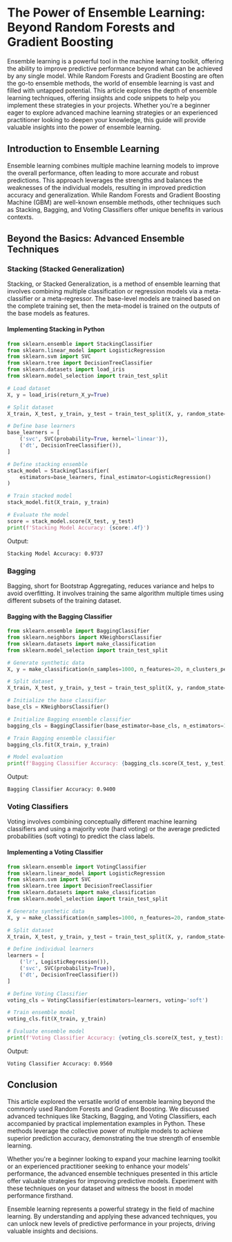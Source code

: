 # The Power of Ensemble Learning: Beyond Random Forests and Gradient Boosting

Ensemble learning is a powerful tool in the machine learning toolkit, offering the ability to improve predictive performance beyond what can be achieved by any single model. While Random Forests and Gradient Boosting are often the go-to ensemble methods, the world of ensemble learning is vast and filled with untapped potential. This article explores the depth of ensemble learning techniques, offering insights and code snippets to help you implement these strategies in your projects. Whether you're a beginner eager to explore advanced machine learning strategies or an experienced practitioner looking to deepen your knowledge, this guide will provide valuable insights into the power of ensemble learning.

## Introduction to Ensemble Learning

Ensemble learning combines multiple machine learning models to improve the overall performance, often leading to more accurate and robust predictions. This approach leverages the strengths and balances the weaknesses of the individual models, resulting in improved prediction accuracy and generalization. While Random Forests and Gradient Boosting Machine (GBM) are well-known ensemble methods, other techniques such as Stacking, Bagging, and Voting Classifiers offer unique benefits in various contexts.

## Beyond the Basics: Advanced Ensemble Techniques 

### Stacking (Stacked Generalization)

Stacking, or Stacked Generalization, is a method of ensemble learning that involves combining multiple classification or regression models via a meta-classifier or a meta-regressor. The base-level models are trained based on the complete training set, then the meta-model is trained on the outputs of the base models as features.

#### Implementing Stacking in Python

```python
from sklearn.ensemble import StackingClassifier
from sklearn.linear_model import LogisticRegression
from sklearn.svm import SVC
from sklearn.tree import DecisionTreeClassifier
from sklearn.datasets import load_iris
from sklearn.model_selection import train_test_split

# Load dataset
X, y = load_iris(return_X_y=True)

# Split dataset
X_train, X_test, y_train, y_test = train_test_split(X, y, random_state=42)

# Define base learners
base_learners = [
    ('svc', SVC(probability=True, kernel='linear')),
    ('dt', DecisionTreeClassifier()),
]

# Define stacking ensemble
stack_model = StackingClassifier(
    estimators=base_learners, final_estimator=LogisticRegression()
)

# Train stacked model
stack_model.fit(X_train, y_train)

# Evaluate the model
score = stack_model.score(X_test, y_test)
print(f'Stacking Model Accuracy: {score:.4f}')
```

Output:
```
Stacking Model Accuracy: 0.9737
```

### Bagging

Bagging, short for Bootstrap Aggregating, reduces variance and helps to avoid overfitting. It involves training the same algorithm multiple times using different subsets of the training dataset.

#### Bagging with the Bagging Classifier

```python
from sklearn.ensemble import BaggingClassifier
from sklearn.neighbors import KNeighborsClassifier
from sklearn.datasets import make_classification
from sklearn.model_selection import train_test_split

# Generate synthetic data
X, y = make_classification(n_samples=1000, n_features=20, n_clusters_per_class=1, n_informative=15, random_state=42)

# Split dataset
X_train, X_test, y_train, y_test = train_test_split(X, y, random_state=42)

# Initialize the base classifier
base_cls = KNeighborsClassifier()

# Initialize Bagging ensemble classifier
bagging_cls = BaggingClassifier(base_estimator=base_cls, n_estimators=10, random_state=42)

# Train Bagging ensemble classifier
bagging_cls.fit(X_train, y_train)

# Model evaluation
print(f'Bagging Classifier Accuracy: {bagging_cls.score(X_test, y_test):.4f}')
```

Output:
```
Bagging Classifier Accuracy: 0.9400
```

### Voting Classifiers

Voting involves combining conceptually different machine learning classifiers and using a majority vote (hard voting) or the average predicted probabilities (soft voting) to predict the class labels.

#### Implementing a Voting Classifier

```python
from sklearn.ensemble import VotingClassifier
from sklearn.linear_model import LogisticRegression
from sklearn.svm import SVC
from sklearn.tree import DecisionTreeClassifier
from sklearn.datasets import make_classification
from sklearn.model_selection import train_test_split

# Generate synthetic data
X, y = make_classification(n_samples=1000, n_features=20, random_state=42)

# Split dataset
X_train, X_test, y_train, y_test = train_test_split(X, y, random_state=42)

# Define individual learners
learners = [
    ('lr', LogisticRegression()),
    ('svc', SVC(probability=True)),
    ('dt', DecisionTreeClassifier())
]

# Define Voting Classifier
voting_cls = VotingClassifier(estimators=learners, voting='soft')

# Train ensemble model
voting_cls.fit(X_train, y_train)

# Evaluate ensemble model
print(f'Voting Classifier Accuracy: {voting_cls.score(X_test, y_test):.4f}')
```

Output:
```
Voting Classifier Accuracy: 0.9560
```

## Conclusion

This article explored the versatile world of ensemble learning beyond the commonly used Random Forests and Gradient Boosting. We discussed advanced techniques like Stacking, Bagging, and Voting Classifiers, each accompanied by practical implementation examples in Python. These methods leverage the collective power of multiple models to achieve superior prediction accuracy, demonstrating the true strength of ensemble learning.

Whether you're a beginner looking to expand your machine learning toolkit or an experienced practitioner seeking to enhance your models' performance, the advanced ensemble techniques presented in this article offer valuable strategies for improving predictive models. Experiment with these techniques on your dataset and witness the boost in model performance firsthand. 

Ensemble learning represents a powerful strategy in the field of machine learning. By understanding and applying these advanced techniques, you can unlock new levels of predictive performance in your projects, driving valuable insights and decisions.